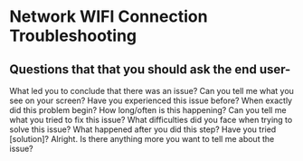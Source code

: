  # Network WIFI Connection Troubleshooting
## Questions that  that you should ask the end user-
What led you to conclude that there was an issue?
Can you tell me what you see on your screen?
Have you experienced this issue before?
When exactly did this problem begin?
How long/often is this happening?
Can you tell me what you tried to fix this issue?
What difficulties did you face when trying to solve this issue?
What happened after you did this step?
Have you tried [solution]?
Alright. Is there anything more you want to tell me about the issue?
